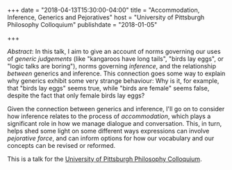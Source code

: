 +++
date = "2018-04-13T15:30:00-04:00"
title = "Accommodation, Inference, Generics and Pejoratives"
host = "University of Pittsburgh Philosophy Colloquium"
publishdate = "2018-01-05"

+++

*Abstract*: In this talk, I aim to give an account of norms governing our uses of *generic judgements* (like "kangaroos have long tails", "birds lay eggs", or "logic talks are boring"), norms governing *inference*, and the relationship *between* generics and inference. This connection goes some way to explain why generics exhibit some very strange behaviour: Why is it, for example, that "birds lay eggs" seems true, while "birds are female" seems false, despite the fact that only female birds lay eggs? 

Given the connection between generics and inference, I'll go on to consider how inference relates to the process of *accommodation*, which plays a significant role in how we manage dialogue and conversation. This, in turn, helps shed some light on some different ways expressions can involve *pejorative force*, and can inform options for how our vocabulary and our concepts can be revised or reformed. 



This is a talk for the [University of Pittsburgh Philosophy Colloquium](http://www.philosophy.pitt.edu/event/greg-restall-u-melbourne-talk).